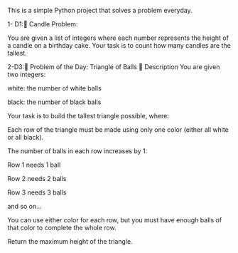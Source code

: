 This is a simple Python project that solves a problem everyday.

1- D1:🧠 Candle Problem:

You are given a list of integers where each number represents the height of a candle on a birthday cake. Your task is to count how many candles are the tallest.

2-D3:🧩 Problem of the Day: Triangle of Balls
📝 Description
You are given two integers:

white: the number of white balls

black: the number of black balls

Your task is to build the tallest triangle possible, where:

Each row of the triangle must be made using only one color (either all white or all black).

The number of balls in each row increases by 1:

Row 1 needs 1 ball

Row 2 needs 2 balls

Row 3 needs 3 balls

and so on...

You can use either color for each row, but you must have enough balls of that color to complete the whole row.

Return the maximum height of the triangle.



